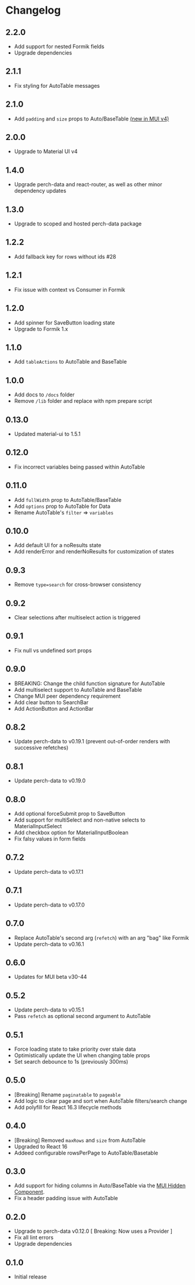 # Changelog

## 2.2.0

- Add support for nested Formik fields
- Upgrade dependencies

## 2.1.1

- Fix styling for AutoTable messages

## 2.1.0

- Add `padding` and `size` props to Auto/BaseTable [(new in MUI v4)](https://material-ui.com/api/table/)

## 2.0.0

- Upgrade to Material UI v4

## 1.4.0

- Upgrade perch-data and react-router, as well as other minor dependency updates

## 1.3.0

- Upgrade to scoped and hosted perch-data package

## 1.2.2

- Add fallback key for rows without ids #28

## 1.2.1

- Fix issue with context vs Consumer in Formik

## 1.2.0

- Add spinner for SaveButton loading state
- Upgrade to Formik 1.x

## 1.1.0

- Add `tableActions` to AutoTable and BaseTable

## 1.0.0

- Add docs to `/docs` folder
- Remove `/lib` folder and replace with npm prepare script

## 0.13.0

- Updated material-ui to 1.5.1

## 0.12.0

- Fix incorrect variables being passed within AutoTable

## 0.11.0

- Add `fullWidth` prop to AutoTable/BaseTable
- Add `options` prop to AutoTable for Data
- Rename AutoTable's `filter` => `variables`

## 0.10.0

- Add default UI for a noResults state
- Add renderError and renderNoResults for customization of states

## 0.9.3

- Remove `type=search` for cross-browser consistency

## 0.9.2

- Clear selections after multiselect action is triggered

## 0.9.1

- Fix null vs undefined sort props

## 0.9.0

- BREAKING: Change the child function signature for AutoTable
- Add multiselect support to AutoTable and BaseTable
- Change MUI peer dependency requirement
- Add clear button to SearchBar
- Add ActionButton and ActionBar

## 0.8.2

- Update perch-data to v0.19.1 (prevent out-of-order renders with successive refetches)

## 0.8.1

- Update perch-data to v0.19.0

## 0.8.0

- Add optional forceSubmit prop to SaveButton
- Add support for multiSelect and non-native selects to MaterialInputSelect
- Add checkbox option for MaterialInputBoolean
- Fix falsy values in form fields

## 0.7.2

- Update perch-data to v0.17.1

## 0.7.1

- Update perch-data to v0.17.0

## 0.7.0

- Replace AutoTable's second arg (`refetch`) with an arg "bag" like Formik
- Update perch-data to v0.16.1

## 0.6.0

- Updates for MUI beta v30-44

## 0.5.2

- Update perch-data to v0.15.1
- Pass `refetch` as optional second argument to AutoTable

## 0.5.1

- Force loading state to take priority over stale data
- Optimistically update the UI when changing table props
- Set search debounce to 1s (previously 300ms)

## 0.5.0

- [Breaking] Rename `paginatable` to `pageable`
- Add logic to clear page and sort when AutoTable filters/search change
- Add polyfill for React 16.3 lifecycle methods

## 0.4.0

- [Breaking] Removed `maxRows` and `size` from AutoTable
- Upgraded to React 16
- Addeed configurable rowsPerPage to AutoTable/Basetable

## 0.3.0

- Add support for hiding columns in Auto/BaseTable via the [MUI Hidden Component](https://material-ui-next.com/api/hidden/).
- Fix a header padding issue with AutoTable

## 0.2.0

- Upgrade to perch-data v0.12.0 [ Breaking: Now uses a Provider ]
- Fix all lint errors
- Upgrade dependencies

## 0.1.0

- Initial release
